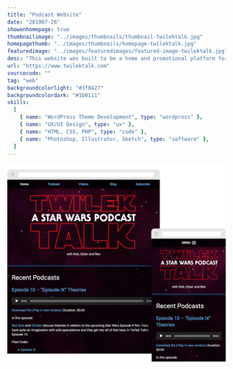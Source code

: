 ```yaml
---
title: "Podcast Website"
date: "201907-26"
showonhomepage: true
thumbnailimage: "../images/thumbnails/thumbnail-twilektalk.jpg"
homepagethumb: "../images/thumbnails/homepage-twilektalk.jpg"
featuredimage: "../images/featuredimages/featured-image-twilektalk.jpg"
desc: "This website was built to be a home and promotional platform for a Star Wars podcast. WordPress was a great choice as a content management system because it’s flexible enough to host the podcast, as well as blog posts and videos, and because its backend user interface is friendly, I felt confident about handing it off to the site owners to let them add their own content (not to mention, being free, it wouldn’t strain the budget). I designed and built a custom theme for this project. I created the design in Sketch, (along with a custom logo designed in Illustrator and implemented on the site as SVG) and when the clients approved, I began development. I wanted to test out some newer browser technologies, so I opted not to use a layout framework and instead used CSS Grid. Using @supports, the site is able to detect and serve a grid layout to any browser that supports grid, and serve a simple float-based layout to any browser that doesn’t. Using the same technique, I used flexbox for the header and footer menus, with a float layout fallback for older browsers. The site is responsive and designed to make the content as easy to read as possible at any screen size. With hosting and an RSS feed for the podcast, we were able to submit the podcast to Apple, Google, and Stitcher, and make it available to a wide audience. The podcasters now have a platform to grow their podcast in the future."
url: "https://www.twilektalk.com"
sourcecode: ""
tag: "web"
backgroundcolorlight: "#3f0427"
backgroundcolordark: "#1b0111"
skills:
  [
    { name: "WordPress Theme Development", type: "wordpress" },
    { name: "UX/UI Design", type: "ux" },
    { name: "HTML, CSS, PHP", type: "code" },
    { name: "Photoshop, Illustrator, Sketch", type: "software" },
  ]
---
```


![alt text](../images/responsiveimages/responsive-images-twilek.jpg "Twilek Talk")

